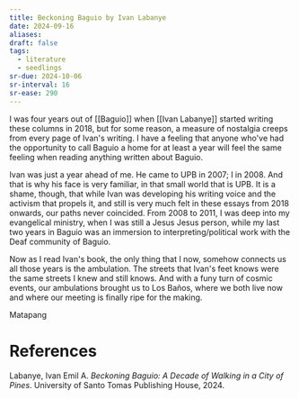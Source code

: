 ```yaml
---
title: Beckoning Baguio by Ivan Labanye
date: 2024-09-16
aliases: 
draft: false
tags:
  - literature
  - seedlings
sr-due: 2024-10-06
sr-interval: 16
sr-ease: 290
---
```

I was four years out of [[Baguio]] when [[Ivan Labanye]] started writing these columns in 2018, but for some reason, a measure of nostalgia creeps from every page of Ivan's writing. I have a feeling that anyone who've had the opportunity to call Baguio a home for at least a year will feel the same feeling when reading anything written about Baguio.

Ivan was just a year ahead of me. He came to UPB in 2007; I in 2008. And that is why his face is very familiar, in that small world that is UPB. It is a shame, though, that while Ivan was developing his writing voice and the activism that propels it, and still is very much felt in these essays from 2018 onwards, our paths never coincided. From 2008 to 2011, I was deep into my evangelical ministry, when I was still a Jesus Jesus person, while my last two years in Baguio was an immersion to interpreting/political work with the Deaf community of Baguio.

Now as I read Ivan's book, the only thing that I now, somehow connects us all those years is the ambulation. The streets that Ivan's feet knows were the same streets I knew and still knows. And with a funy turn of cosmic events, our ambulations brought us to Los Baños, where we both live now and where our meeting is finally ripe for the making.

Matapang

# References

Labanye, Ivan Emil A. _Beckoning Baguio: A Decade of Walking in a City of Pines_. University of Santo Tomas Publishing House, 2024.